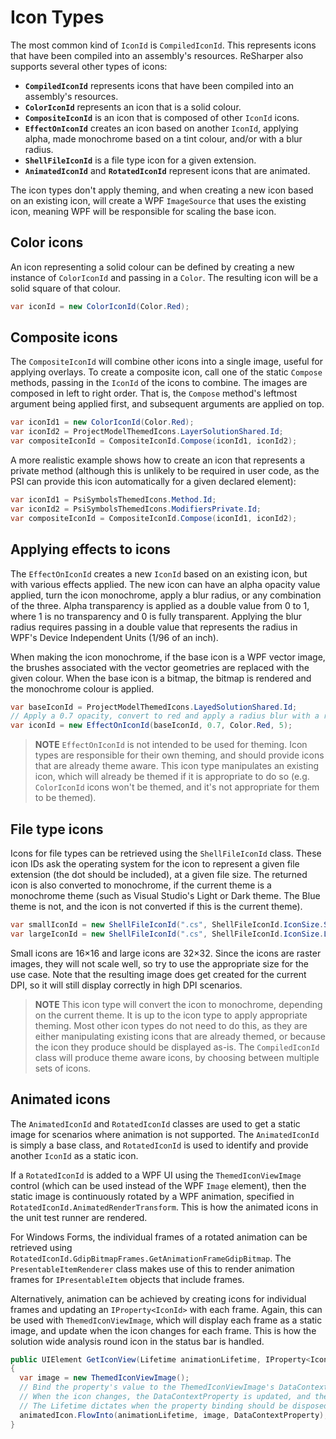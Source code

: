 ---
---

# Icon Types

The most common kind of `IconId` is `CompiledIconId`. This represents icons that have been compiled into an assembly's resources. ReSharper also supports several other types of icons:

* **`CompiledIconId`** represents icons that have been compiled into an assembly's resources.
* **`ColorIconId`** represents an icon that is a solid colour.
* **`CompositeIconId`** is an icon that is composed of other `IconId` icons.
* **`EffectOnIconId`** creates an icon based on another `IconId`, applying alpha, made monochrome based on a tint colour, and/or with a blur radius.
* **`ShellFileIconId`** is a file type icon for a given extension.
* **`AnimatedIconId`** and **`RotatedIconId`** represent icons that are animated.

The icon types don't apply theming, and when creating a new icon based on an existing icon, will create a WPF `ImageSource` that uses the existing icon, meaning WPF will be responsible for scaling the base icon.

## Color icons

An icon representing a solid colour can be defined by creating a new instance of `ColorIconId` and passing in a `Color`. The resulting icon will be a solid square of that colour.

```csharp
var iconId = new ColorIconId(Color.Red);
```

## Composite icons

The `CompositeIconId` will combine other icons into a single image, useful for applying overlays. To create a composite icon, call one of the static `Compose` methods, passing in the `IconId` of the icons to combine. The images are composed in left to right order. That is, the `Compose` method's leftmost argument being applied first, and subsequent arguments are applied on top.

```csharp
var iconId1 = new ColorIconId(Color.Red);
var iconId2 = ProjectModelThemedIcons.LayerSolutionShared.Id;
var compositeIconId = CompositeIconId.Compose(iconId1, iconId2);
```

A more realistic example shows how to create an icon that represents a private method (although this is unlikely to be required in user code, as the PSI can provide this icon automatically for a given declared element):

```csharp
var iconId1 = PsiSymbolsThemedIcons.Method.Id;
var iconId2 = PsiSymbolsThemedIcons.ModifiersPrivate.Id;
var compositeIconId = CompositeIconId.Compose(iconId1, iconId2);
```

## Applying effects to icons

The `EffectOnIconId` creates a new `IconId` based on an existing icon, but with various effects applied. The new icon can have an alpha opacity value applied, turn the icon monochrome, apply a blur radius, or any combination of the three. Alpha transparency is applied as a double value from 0 to 1, where 1 is no transparency and 0 is fully transparent. Applying the blur radius requires passing in a double value that represents the radius in WPF's Device Independent Units (1/96 of an inch).

When making the icon monochrome, if the base icon is a WPF vector image, the brushes associated with the vector geometries are replaced with the given colour. When the base icon is a bitmap, the bitmap is rendered and the monochrome colour is applied.

```csharp
var baseIconId = ProjectModelThemedIcons.LayedSolutionShared.Id;
// Apply a 0.7 opacity, convert to red and apply a radius blur with a radius of 5
var iconId = new EffectOnIconId(baseIconId, 0.7, Color.Red, 5);
```

> **NOTE** `EffectOnIconId` is not intended to be used for theming. Icon types are responsible for their own theming, and should provide icons that are already theme aware. This icon type manipulates an existing icon, which will already be themed if it is appropriate to do so (e.g. `ColorIconId` icons won't be themed, and it's not appropriate for them to be themed).

## File type icons

Icons for file types can be retrieved using the `ShellFileIconId` class. These icon IDs ask the operating system for the icon to represent a given file extension (the dot should be included), at a given file size. The returned icon is also converted to monochrome, if the current theme is a monochrome theme (such as Visual Studio's Light or Dark theme. The Blue theme is not, and the icon is not converted if this is the current theme).

```csharp
var smallIconId = new ShellFileIconId(".cs", ShellFileIconId.IconSize.SmallIcon);
var largeIconId = new ShellFileIconId(".cs", ShellFileIconId.IconSize.LargeIcon);
```

Small icons are 16×16 and large icons are 32×32. Since the icons are raster images, they will not scale well, so try to use the appropriate size for the use case. Note that the resulting image does get created for the current DPI, so it will still display correctly in high DPI scenarios.

> **NOTE** This icon type will convert the icon to monochrome, depending on the current theme. It is up to the icon type to apply appropriate theming. Most other icon types do not need to do this, as they are either manipulating existing icons that are already themed, or because the icon they produce should be displayed as-is. The `CompiledIconId` class will produce theme aware icons, by choosing between multiple sets of icons.

## Animated icons

The `AnimatedIconId` and `RotatedIconId` classes are used to get a static image for scenarios where animation is not supported. The `AnimatedIconId` is simply a base class, and `RotatedIconId` is used to identify and provide another `IconId` as a static icon.

If a `RotatedIconId` is added to a WPF UI using the `ThemedIconViewImage` control (which can be used instead of the WPF `Image` element), then the static image is continuously rotated by a WPF animation, specified in `RotatedIconId.AnimatedRenderTransform`. This is how the animated icons in the unit test runner are rendered.

For Windows Forms, the individual frames of a rotated animation can be retrieved using `RotatedIconId.GdipBitmapFrames.GetAnimationFrameGdipBitmap`. The `PresentableItemRenderer` class makes use of this to render animation frames for `IPresentableItem` objects that include frames.

Alternatively, animation can be achieved by creating icons for individual frames and updating an `IProperty<IconId>` with each frame. Again, this can be used with `ThemedIconViewImage`, which will display each frame as a static image, and update when the icon changes for each frame. This is how the solution wide analysis round icon in the status bar is handled.

```csharp
public UIElement GetIconView(Lifetime animationLifetime, IProperty<IconId> animatedIcon)
{
  var image = new ThemedIconViewImage();
  // Bind the property's value to the ThemedIconViewImage's DataContextProperty
  // When the icon changes, the DataContextProperty is updated, and the image is redrawn
  // The Lifetime dictates when the property binding should be disposed
  animatedIcon.FlowInto(animationLifetime, image, DataContextProperty);
}
```
